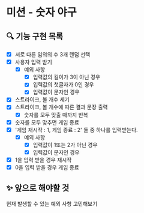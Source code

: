 # 미션 - 숫자 야구

## 🔍 기능 구현 목록

- [x] 서로 다른 임의의 수 3개 랜덤 선택
- [x] 사용자 입력 받기
  - [x] 예외 사항
    - [x] 입력값의 길이가 3이 아닌 경우
    - [x] 입력값의 첫글자가 0인 경우
    - [x] 입력값이 문자인 경우
- [x] 스트라이크, 볼 개수 세기
- [x] 스트라이크, 볼 개수에 따른 결과 문장 출력
  - [x] 숫자를 모두 맞출 때까지 반복
- [x] 숫자를 모두 맞추면 게임 종료
- [x] '게임 재시작 : 1, 게임 종료 : 2' 둘 중 하나를 입력받는다.
  - [x] 예외 사항
    - [x] 입력값이 1또는 2가 아닌 경우
    - [x] 입력값이 문자인 경우
- [x] 1을 입력 받을 경우 재시작
- [x] 0을 입력 받을 경우 게임 종료

## ✨ 앞으로 해야할 것
현재 발생할 수 있는 예외 사항 고민해보기
